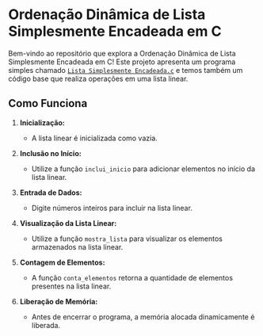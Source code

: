 # Ordenação Dinâmica de Lista Simplesmente Encadeada em C

Bem-vindo ao repositório que explora a Ordenação Dinâmica de Lista Simplesmente Encadeada em C! Este projeto apresenta um programa simples chamado [`Lista Simplesmente Encadeada.c`](https://github.com/Cristisiuuu/Algoritmo-II/blob/main/LISTAS%20LINEARES/Lista%20Simplesmente%20Encadeada.c) e temos também um código base que realiza operações em uma lista linear.

## Como Funciona

1. **Inicialização:**
   - A lista linear é inicializada como vazia.

2. **Inclusão no Início:**
   - Utilize a função `inclui_inicio` para adicionar elementos no início da lista linear.

3. **Entrada de Dados:**
   - Digite números inteiros para incluir na lista linear.

4. **Visualização da Lista Linear:**
   - Utilize a função `mostra_lista` para visualizar os elementos armazenados na lista linear.

5. **Contagem de Elementos:**
   - A função `conta_elementos` retorna a quantidade de elementos presentes na lista linear.

6. **Liberação de Memória:**
   - Antes de encerrar o programa, a memória alocada dinamicamente é liberada.
